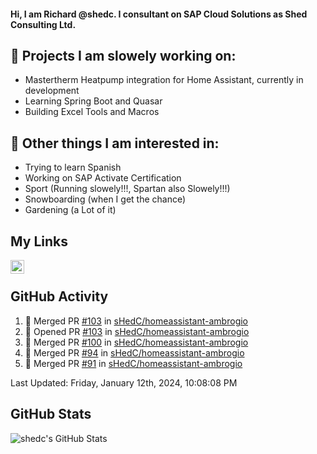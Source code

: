 #### Hi, I am Richard @shedc. I consultant on SAP Cloud Solutions as Shed Consulting Ltd.

## 👋 Projects I am slowely working on:
- Mastertherm Heatpump integration for Home Assistant, currently in development
- Learning Spring Boot and Quasar
- Building Excel Tools and Macros

## 👀 Other things I am interested in:
- Trying to learn Spanish
- Working on SAP Activate Certification
- Sport (Running slowely!!!, Spartan also Slowely!!!)
- Snowboarding (when I get the chance)
- Gardening (a Lot of it)

## My Links
[<img align="left" alt="shedc | LinkedIn" width="22px" src="https://cdn.jsdelivr.net/npm/simple-icons@v3/icons/linkedin.svg" />][linkedin]

<br/>

## GitHub Activity
<!--RECENT_ACTIVITY:start-->
1. 🎉 Merged PR [#103](https://github.com/sHedC/homeassistant-ambrogio/pull/103) in [sHedC/homeassistant-ambrogio](https://github.com/sHedC/homeassistant-ambrogio)
2. 💪 Opened PR [#103](https://github.com/sHedC/homeassistant-ambrogio/pull/103) in [sHedC/homeassistant-ambrogio](https://github.com/sHedC/homeassistant-ambrogio)
3. 🎉 Merged PR [#100](https://github.com/sHedC/homeassistant-ambrogio/pull/100) in [sHedC/homeassistant-ambrogio](https://github.com/sHedC/homeassistant-ambrogio)
4. 🎉 Merged PR [#94](https://github.com/sHedC/homeassistant-ambrogio/pull/94) in [sHedC/homeassistant-ambrogio](https://github.com/sHedC/homeassistant-ambrogio)
5. 🎉 Merged PR [#91](https://github.com/sHedC/homeassistant-ambrogio/pull/91) in [sHedC/homeassistant-ambrogio](https://github.com/sHedC/homeassistant-ambrogio)
<!--RECENT_ACTIVITY:end-->
<!--RECENT_ACTIVITY:last_update-->
Last Updated: Friday, January 12th, 2024, 10:08:08 PM
<!--RECENT_ACTIVITY:last_update_end-->

## GitHub Stats
<img align="left" alt="shedc's GitHub Stats" src="https://github-readme-stats.vercel.app/api?username=shedc&show_icons=true&hide_title=true" />

[linkedin]: https://www.linkedin.com/in/richard-holmes-3314251/
